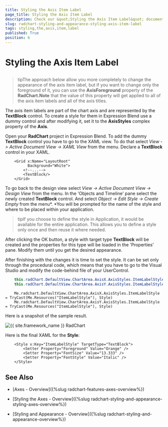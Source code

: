 ```yaml
---
title: Styling the Axis Item Label
page_title: Styling the Axis Item Label
description: Check our &quot;Styling the Axis Item Label&quot; documentation article for the RadChart {{ site.framework_name }} control.
slug: radchart-styling-and-appearance-styling-axis-item-label
tags: styling,the,axis,item,label
published: True
position: 6
---
```


# Styling the Axis Item Label



## 

>tipThe approach below allow you more completely to change the appearance of the axis item label, but if you want to change only the foreground of it, you can use the __AxisForeground__ property of the __RadChart.Note__ that the value of this property will get applied to all of the axis item labels and all of the axis titles.

The axis item labels are part of the chart axis and are represented by the __TextBlock__ control. To create a style for them in Expression Blend use a dummy control and after modifying it, set it to the __AxisStyles__ complex property of the __Axis__.

Open your __RadChart__ project in Expression Blend. To add the dummy __TextBlock__ control you have to go to the XAML view. To do that select *View -> Active Document View -> XAML View* from the menu. Declare a __TextBlock__ control in your XAML.



```XAML
	<Grid x:Name="LayoutRoot"
	      Background="White">
	    <!--...-->
	    <TextBlock/>
	</Grid>
```



To go back to the design view select *View -> Active Document View -> Design View* from the menu. In the 'Objects and Timeline' pane select the newly created __TextBlock__ control. And select *Object -> Edit Style -> Create Empty* from the menu*. *You will be prompted for the name of the style and where to be placed within your application.

>tipIf you choose to define the style in Application, it would be available for the entire application. This allows you to define a style only once and then reuse it where needed.

After clicking the OK button, a style with target type __TextBlock__ will be created and the properties for this type will be loaded in the 'Properties' pane. Modify them until you get the desired appearance.

After finishing with the changes it is time to set the style. It can be set only through the procedural code, which means that you have to go to the Visual Studio and modify the code-behind file of your UserControl.



```C#
	this.radChart.DefaultView.ChartArea.AxisX.AxisStyles.ItemLabelStyle = this.Resources["ItemLabelStyle"] as Style;
	this.radChart.DefaultView.ChartArea.AxisY.AxisStyles.ItemLabelStyle = this.Resources["ItemLabelStyle"] as Style;
```
```VB.NET
	Me.radchart.DefaultView.ChartArea.AxisX.AxisStyles.ItemLabelStyle = TryCast(Me.Resources("ItemLabelStyle"), Style)
	Me.radchart.DefaultView.ChartArea.AxisY.AxisStyles.ItemLabelStyle = TryCast(Me.Resources("ItemLabelStyle"), Style)
```



Here is a snapshot of the sample result.

![{{ site.framework_name }} RadChart  ](images/RadChart_StylingAxisItemLabel_04.png)

Here is the final XAML for the __Style__:



```XAML
	<Style x:Key="ItemLabelStyle" TargetType="TextBlock">
	    <Setter Property="Foreground" Value="Orange" />
	    <Setter Property="FontSize" Value="13.333" />
	    <Setter Property="FontStyle" Value="Italic" />
	</Style>
```



## See Also

 * [Axes - Overview]({%slug radchart-features-axes-overview%})

 * [Styling the Axes - Overview]({%slug radchart-styling-and-appearance-styling-axes-overview%})

 * [Styling and Appearance - Overview]({%slug radchart-styling-and-appearance-overview%})
